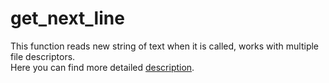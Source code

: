 # get_next_line
This function reads new string of text when it is called, works with multiple file descriptors. \
Here you can find more detailed [description](https://github.com/gdamion/get_next_line/blob/master/get_next_line.en.pdf).
